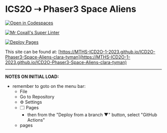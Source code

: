 # ICS2O ⇢ Phaser3 Space Aliens

[![Open in Codespaces](https://classroom.github.com/assets/launch-codespace-7f7980b617ed060a017424585567c406b6ee15c891e84e1186181d67ecf80aa0.svg)](https://classroom.github.com/open-in-codespaces?assignment_repo_id=14716283)

[![Mr Coxall's Super Linter](https://github.com/MTHS-ICD2O-1-2023/ICD2O-Phaser3-Space-Aliens-clara-tyman/workflows/Mr%20Coxall's%20Super%20Linter/badge.svg)](https://github.com/MTHS-ICD2O-1-2023/ICD2O-Phaser3-Space-Aliens-clara-tyman/actions)

[![Deploy Pages](https://github.com/MTHS-ICD2O-1-2023/ICD2O-Phaser3-Space-Aliens-clara-tyman/workflows/Deploy%20Pages/badge.svg)](https://github.com/MTHS-ICD2O-1-2023/ICD2O-Phaser3-Space-Aliens-clara-tyman/actions)

This site can be found at: [https://MTHS-ICD2O-1-2023.github.io/ICD2O-Phaser3-Space-Aliens-clara-tyman](https://MTHS-ICD2O-1-2023.github.io/ICD2O-Phaser3-Space-Aliens-clara-tyman)

---

**NOTES ON INITIAL LOAD:**
- remember to goto on the menu bar:
  - File
  - Go to Repository
  - ⚙ Settings
  - 🗔 Pages
    - then from the "Deploy from a branch ▼" button, select "GitHub Actions"
  - pages